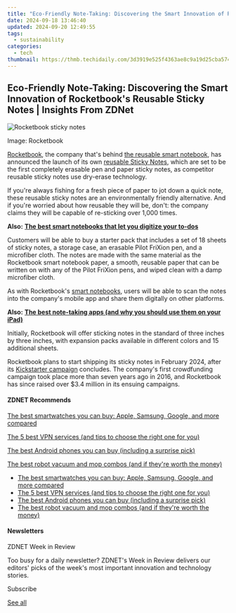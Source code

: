 ```yaml
---
title: "Eco-Friendly Note-Taking: Discovering the Smart Innovation of Rocketbook's Reusable Sticky Notes | Insights From ZDNet"
date: 2024-09-18 13:46:40
updated: 2024-09-20 12:49:55
tags:
  - sustainability
categories:
  - tech
thumbnail: https://thmb.techidaily.com/3d3919e525f4363ae8c9a19d25cba574e77e7ac0583b121f4d771b95a21f909e.jpg
---
```


## Eco-Friendly Note-Taking: Discovering the Smart Innovation of Rocketbook's Reusable Sticky Notes | Insights From ZDNet

![Rocketbook sticky notes](https://www.zdnet.com/a/img/resize/826e11c4cc383a680e15ff8110e8ad8f871c989f/2023/04/28/0afaef52-66e0-4648-a7c0-f06d5c863204/rocketbook-sticky.jpg?auto=webp&width=1280)

Image: Rocketbook

[Rocketbook](https://getrocketbook.com/), the company that's behind [the reusable smart notebook](https://www.zdnet.com/home-and-office/work-life/the-rocketbook-pro-makes-a-strong-case-for-the-smart-notebook/), has announced the launch of its own [reusable Sticky Notes](https://www.kickstarter.com/projects/rocketbook/rocketbook-reusable-sticky-notes?ref=bg8i3g), which are set to be the first completely erasable pen and paper sticky notes, as competitor reusable sticky notes use dry-erase technology.

If you're always fishing for a fresh piece of paper to jot down a quick note, these reusable sticky notes are an environmentally friendly alternative. And if you're worried about how reusable they will be, don't: the company claims they will be capable of re-sticking over 1,000 times.

**Also:** [**The best smart notebooks that let you digitize your to-dos**](https://www.zdnet.com/article/best-smart-notebook/)

Customers will be able to buy a starter pack that includes a set of 18 sheets of sticky notes, a storage case, an erasable Pilot FriXion pen, and a microfiber cloth. The notes are made with the same material as the Rocketbook smart notebook paper, a smooth, reusable paper that can be written on with any of the Pilot FriXion pens, and wiped clean with a damp microfiber cloth. 

As with Rocketbook's [smart notebooks](https://www.zdnet.com/article/best-smart-notebook/), users will be able to scan the notes into the company's mobile app and share them digitally on other platforms.

**Also:** [**The best note-taking apps (and why you should use them on your iPad)**](https://www.zdnet.com/article/best-note-taking-app-for-ipad/)

Initially, Rocketbook will offer sticking notes in the standard of three inches by three inches, with expansion packs available in different colors and 15 additional sheets.

Rocketbook plans to start shipping its sticky notes in February 2024, after its [Kickstarter campaign](https://www.kickstarter.com/projects/rocketbook/rocketbook-reusable-sticky-notes?ref=bg8i3g) concludes. The company's first crowdfunding campaign took place more than seven years ago in 2016, and Rocketbook has since raised over $3.4 million in its ensuing campaigns. 

#### **ZDNET** Recommends

[The best smartwatches you can buy: Apple, Samsung, Google, and more compared](https://www.zdnet.com/article/best-smartwatch/ "The best smartwatches you can buy: Apple, Samsung, Google, and more compared")

[The 5 best VPN services (and tips to choose the right one for you)](https://www.zdnet.com/article/best-vpn/ "The 5 best VPN services (and tips to choose the right one for you)")

[The best Android phones you can buy (including a surprise pick)](https://www.zdnet.com/article/best-android-phone/ "The best Android phones you can buy (including a surprise pick)")

[The best robot vacuum and mop combos (and if they're worth the money)](https://www.zdnet.com/article/best-robot-vacuum-mop/ "The best robot vacuum and mop combos (and if they're worth the money)")

* [The best smartwatches you can buy: Apple, Samsung, Google, and more compared](https://www.zdnet.com/article/best-smartwatch/ "The best smartwatches you can buy: Apple, Samsung, Google, and more compared")
* [The 5 best VPN services (and tips to choose the right one for you)](https://www.zdnet.com/article/best-vpn/ "The 5 best VPN services (and tips to choose the right one for you)")
* [The best Android phones you can buy (including a surprise pick)](https://www.zdnet.com/article/best-android-phone/ "The best Android phones you can buy (including a surprise pick)")
* [The best robot vacuum and mop combos (and if they're worth the money)](https://www.zdnet.com/article/best-robot-vacuum-mop/ "The best robot vacuum and mop combos (and if they're worth the money)")

#### Newsletters

ZDNET Week in Review

Too busy for a daily newsletter? ZDNET's Week in Review delivers our editors' picks of the week's most important innovation and technology stories.

 Subscribe

[See all](https://www.zdnet.com/newsletters/)

<ins class="adsbygoogle"
     style="display:block"
     data-ad-format="autorelaxed"
     data-ad-client="ca-pub-7571918770474297"
     data-ad-slot="1223367746"></ins>



<ins class="adsbygoogle"
     style="display:block"
     data-ad-client="ca-pub-7571918770474297"
     data-ad-slot="8358498916"
     data-ad-format="auto"
     data-full-width-responsive="true"></ins>
